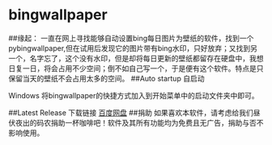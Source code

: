 ﻿# bingwallpaper

##缘起：
一直在网上寻找能够自动设置bing每日图片为壁纸的软件，找到一个pybingwallpaper,但在试用后发现它的图片带有bing水印，只好放弃；又找到另一个，名字忘了，这个没有水印，但是却将每日更新的壁纸都留存在硬盘中，我想日复一日，将会占用不少空间；倒不如自己写一个，于是便有这个软件。特点是只保留当天的壁纸不会占用太多的空间。
##Auto startup
自启动

Windows
将bingwallpaper的快捷方式加入到开始菜单中的启动文件夹中即可。

##Latest Release 
下载链接
[百度网盘](http://pan.baidu.com/s/1o80iItO)
##捐助
如果喜欢本软件，请考虑给我们昼伏夜出的码农捐助一杯咖啡吧！软件及其所有功能均为免费且无广告，捐助与否不影响使用。
